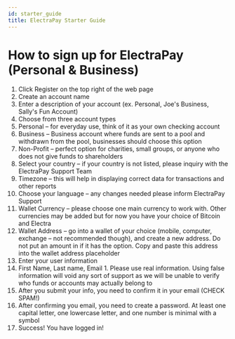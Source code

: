 ```yaml
---
id: starter_guide
title: ElectraPay Starter Guide
---
```

# How to sign up for ElectraPay (Personal &amp; Business)

1. Click Register on the top right of the web page
2. Create an account name
3. Enter a description of your account (ex. Personal, Joe&#39;s Business, Sally&#39;s Fun Account)
4. Choose from three account types
  1. Personal – for everyday use, think of it as your own checking account
  2. Business – Business account where funds are sent to a pool and withdrawn from the pool, businesses should choose this option
  3. Non-Profit – perfect option for charities, small groups, or anyone who does not give funds to shareholders
5. Select your country – if your country is not listed, please inquiry with the ElectraPay Support Team
6. Timezone – this will help in displaying correct data for transactions and other reports
7. Choose your language – any changes needed please inform ElectraPay Support
8. Wallet Currency – please choose one main currency to work with. Other currencies may be added but for now you have your choice of Bitcoin and Electra
  1. Wallet Address – go into a wallet of your choice (mobile, computer, exchange – not recommended though), and create a new address. Do not put an amount in if it has the option. Copy and paste this address into the wallet address placeholder
9. Enter your user information
  1. First Name, Last name, Email
    1. Please use real information. Using false information will void any sort of support as we will be unable to verify who funds or accounts may actually belong to
10. After you submit your info, you need to confirm it in your email (CHECK SPAM!)
11. After confirming you email, you need to create a password. At least one capital letter, one lowercase letter, and one number is minimal with a symbol
12. Success! You have logged in!
